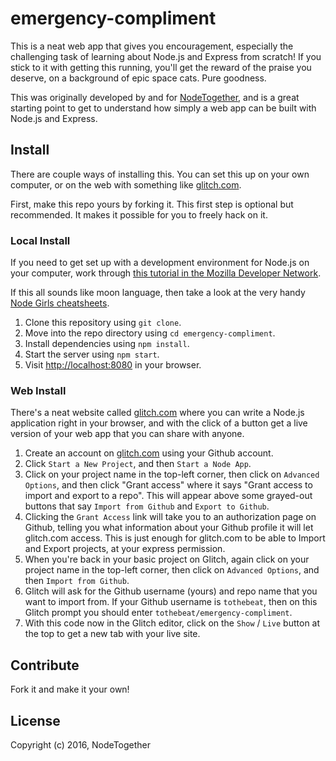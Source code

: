 # emergency-compliment

This is a neat web app that gives you encouragement, especially the challenging task of learning about Node.js and Express from scratch! If you stick to it with getting this running, you'll get the reward of the praise you deserve, on a background of epic space cats. Pure goodness.

This was originally developed by and for [NodeTogether](https://github.com/NodeTogether/emergency-compliment), and is a great starting point to get to understand how simply a web app can be built with Node.js and Express.

## Install

There are couple ways of installing this. You can set this up on your own computer, or on the web with something like [glitch.com](https://glitch.com/).

First, make this repo yours by forking it. This first step is optional but recommended. It makes it possible for you to freely hack on it.

### Local Install

If you need to get set up with a development environment for Node.js on your computer, work through [this tutorial in the Mozilla Developer Network](https://developer.mozilla.org/en-US/docs/Learn/Server-side/Express_Nodejs/development_environment).

If this all sounds like moon language, then take a look at the very handy [Node Girls cheatsheets](https://github.com/node-girls/cheatsheets).

1. Clone this repository using `git clone`.
1. Move into the repo directory using `cd emergency-compliment`.
1. Install dependencies using `npm install`.
1. Start the server using `npm start`.
1. Visit [http://localhost:8080](http://localhost:8080) in your browser.

### Web Install

There's a neat website called [glitch.com](https://glitch.com/) where you can write a Node.js application right in your browser, and with the click of a button get a live version of your web app that you can share with anyone.

1. Create an account on [glitch.com](https://glitch.com/) using your Github account.
1. Click `Start a New Project`, and then `Start a Node App`.
1. Click on your project name in the top-left corner, then click on `Advanced Options`, and then click "Grant access" where it says "Grant access to import and export to a repo". This will appear above some grayed-out buttons that say `Import from Github` and `Export to Github`.
1. Clicking the `Grant Access` link will take you to an authorization page on Github, telling you what information about your Github profile it will let glitch.com access. This is just enough for glitch.com to be able to Import and Export projects, at your express permission.
1. When you're back in your basic project on Glitch, again click on your project name in the top-left corner, then click on `Advanced Options`, and then `Import from Github`.
1. Glitch will ask for the Github username (yours) and repo name that you want to import from. If your Github username is `tothebeat`, then on this Glitch prompt you should enter `tothebeat/emergency-compliment`.
1. With this code now in the Glitch editor, click on the `Show` / `Live` button at the top to get a new tab with your live site.

## Contribute

Fork it and make it your own!

## License

Copyright (c) 2016, NodeTogether
